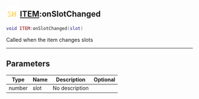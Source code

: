 ## <img src="../../.gitbook/assets/shared.png" width="32" height="32" /> [ITEM](../item/README.md):onSlotChanged

```lua
void ITEM:onSlotChanged(slot)
```

Called when the item changes slots<br>

-----------------
## Parameters

| Type   | Name | Description | Optional |
| ------ | ---- | ----------- | -------: |
| number | slot | No description |  |
